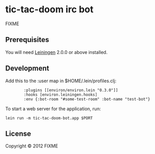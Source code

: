 # tic-tac-doom irc bot

FIXME

## Prerequisites

You will need [Leiningen][1] 2.0.0 or above installed.

[1]: https://github.com/technomancy/leiningen

## Development

Add this to the :user map in $HOME/.lein/profiles.clj:
```
        :plugins [[environ/environ.lein "0.3.0"]]
        :hooks [environ.leiningen.hooks]
        :env {:bot-room "#some-test-room" :bot-name "test-bot"}
```

To start a web server for the application, run:

    lein run -m tic-tac-doom-bot.app $PORT

## License

Copyright © 2012 FIXME
